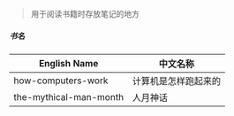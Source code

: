 > 用于阅读书籍时存放笔记的地方

##### 书名

| English Name | 中文名称 |
| --- | --- |
| how-computers-work     | 计算机是怎样跑起来的 |
| the-mythical-man-month | 人月神话            |
